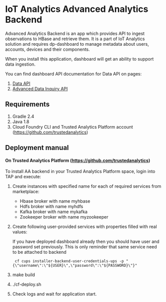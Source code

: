 # IoT Analytics Advanced Analytics Backend

Advanced Analytics Backend is an app which provides API to ingest observations to HBase and retrieve them.
It is a part of IoT Analytics solution and requires dp-dashboard to manage metadata about users, accounts, devices and their components.

When you install this application, dashboard will get an ability to support data ingestion.

You can find dashboard API documentation for Data API on pages:

1. [Data API](https://github.com/enableiot/iotkit-api/wiki/Data-API)
1. [Advanced Data Inquiry API](https://github.com/enableiot/iotkit-api/wiki/Advanced-Data-Inquiry)

## Requirements 

1. Gradle 2.4
2. Java 1.8
3. Cloud Foundry CLI and Trusted Analytics Platform account (https://github.com/trustedanalytics)


## Deployment manual

#### On Trusted Analytics Platform (https://github.com/trustedanalytics)

To install AA backend in your Trusted Analytics Platform space, login into TAP and execute:

1. Create instances with specified name for each of required services from marketplace:

    * Hbase broker with name myhbase
    * Hdfs broker with name myhdfs
    * Kafka broker with name mykafka
    * Zookeeper broker with name myzookeeper
    
1. Create following user-provided services with properties filled with real values:
   
   If you have deployed dashboard already then you should have user and password set previously. This is only reminder
   that same service need to be attached to backend
   
        cf cups installer-backend-user-credentials-ups -p "{\"username\":\"${USER}\",\"password\":\"${PASSWORD}\"}"
        
1. make build
1. ./cf-deploy.sh
1. Check logs and wait for application start.
